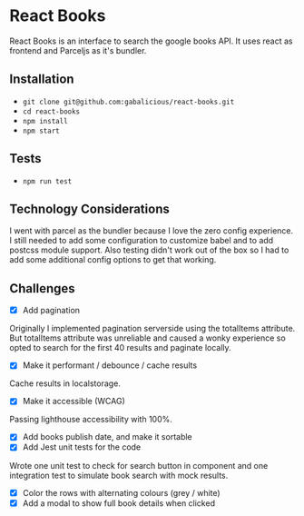 # React Books

React Books is an interface to search the google books API. It uses react as frontend and Parceljs as it's bundler.

## Installation

* `git clone git@github.com:gabalicious/react-books.git`
* `cd react-books`
* `npm install`
* `npm start`

## Tests

* `npm run test`

## Technology Considerations

I went with parcel as the bundler because I love the zero config experience. I still needed to add some configuration to customize babel and to add postcss module support.  Also testing didn't work out of the box so I had to add some additional config options to get that working.

## Challenges

* [x] Add pagination

Originally I implemented pagination serverside using the totalItems attribute.  But totalItems attribute was unreliable and caused a wonky experience so opted to search for the first 40 results and paginate locally.

* [x] Make it performant / debounce / cache results

Cache results in localstorage.

* [x] Make it accessible (WCAG)

Passing lighthouse accessibility with 100%.

* [x] Add books publish date, and make it sortable
* [x] Add Jest unit tests for the code

Wrote one unit test to check for search button in component and one integration test to simulate book search with mock results.

* [x] Color the rows with alternating colours (grey / white)
* [x] Add a modal to show full book details when clicked
